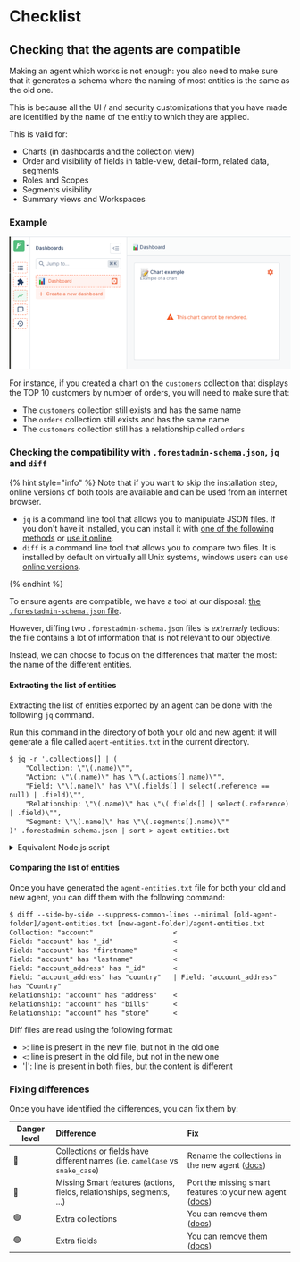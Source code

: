 # Checklist

## Checking that the agents are compatible

Making an agent which works is not enough: you also need to make sure that it generates a schema where the naming of most entities is the same as the old one.

This is because all the UI / and security customizations that you have made are identified by the name of the entity to which they are applied.

This is valid for:

- Charts (in dashboards and the collection view)
- Order and visibility of fields in table-view, detail-form, related data, segments
- Roles and Scopes
- Segments visibility
- Summary views and Workspaces

### Example

![Broken chart after migration](../../../assets/migration-chart-broken.png)

For instance, if you created a chart on the `customers` collection that displays the TOP 10 customers by number of orders, you will need to make sure that:

- The `customers` collection still exists and has the same name
- The `orders` collection still exists and has the same name
- The `customers` collection still has a relationship called `orders`

### Checking the compatibility with `.forestadmin-schema.json`, `jq` and `diff`

{% hint style="info" %}
Note that if you want to skip the installation step, online versions of both tools are available and can be used from an internet browser.

- `jq` is a command line tool that allows you to manipulate JSON files.
  If you don't have it installed, you can install it with [one of the following methods](https://stedolan.github.io/jq/download/)
  or [use it online](https://jqplay.org/). <!-- markdown-link-check-disable-line -->
- `diff` is a command line tool that allows you to compare two files.
  It is installed by default on virtually all Unix systems, windows users can use [online versions](https://www.diffchecker.com/).

{% endhint %}

To ensure agents are compatible, we have a tool at our disposal: [the `.forestadmin-schema.json` file](../../../under-the-hood/forestadmin-schema.md).

However, diffing two `.forestadmin-schema.json` files is _extremely_ tedious: the file contains a lot of information that is not relevant to our objective.

Instead, we can choose to focus on the differences that matter the most: the name of the different entities.

#### Extracting the list of entities

Extracting the list of entities exported by an agent can be done with the following `jq` command.

Run this command in the directory of both your old and new agent: it will generate a file called `agent-entities.txt` in the current directory.

```console
$ jq -r '.collections[] | (
    "Collection: \"\(.name)\"",
    "Action: \"\(.name)\" has \"\(.actions[].name)\"",
    "Field: \"\(.name)\" has \"\(.fields[] | select(.reference == null) | .field)\"",
    "Relationship: \"\(.name)\" has \"\(.fields[] | select(.reference) | .field)\"",
    "Segment: \"\(.name)\" has \"\(.segments[].name)\""
)' .forestadmin-schema.json | sort > agent-entities.txt
```

<details>
<summary>Equivalent Node.js script</summary>
You can also execute the following script to generate the same file:

```javascript
const fs = require('fs');
const forestAdminSchema = require('./.forestadmin-schema.json');

const entities = forestAdminSchema.collections
  .map(collection => [
    `Collection: "${collection.name}"`,
    ...collection.actions.map(action => `Action: "${collection.name}" has "${action.name}"`),
    ...collection.fields
      .filter(field => !field.reference)
      .map(field => `Field: "${collection.name}" has "${field.field}"`),
    ...collection.fields
      .filter(field => field.reference)
      .map(field => `Relationship: "${collection.name}" has "${field.field}"`),
    ...collection.segments.map(segment => `Segment: "${collection.name}" has "${segment.name}"`),
  ])
  .flat()
  .sort();

fs.writeFileSync('agent-entities.txt', entities.join('\n'));
```

</details>

#### Comparing the list of entities

Once you have generated the `agent-entities.txt` file for both your old and new agent, you can diff them with the following command:

```console
$ diff --side-by-side --suppress-common-lines --minimal [old-agent-folder]/agent-entities.txt [new-agent-folder]/agent-entities.txt
Collection: "account"                    <
Field: "account" has "_id"               <
Field: "account" has "firstname"         <
Field: "account" has "lastname"          <
Field: "account_address" has "_id"       <
Field: "account_address" has "country"   | Field: "account_address" has "Country"
Relationship: "account" has "address"    <
Relationship: "account" has "bills"      <
Relationship: "account" has "store"      <
```

Diff files are read using the following format:

- `>`: line is present in the new file, but not in the old one
- `<`: line is present in the old file, but not in the new one
- '|': line is present in both files, but the content is different

### Fixing differences

Once you have identified the differences, you can fix them by:

| Danger level | Difference                                                                    | Fix                                                                                                                    |
| ------------ | :---------------------------------------------------------------------------- | :--------------------------------------------------------------------------------------------------------------------- |
| 🔴           | Collections or fields have different names (i.e. `camelCase` vs `snake_case`) | Rename the collections in the new agent ([docs](../../../datasources/connection/naming-conflicts.md))                  |
| 🔴           | Missing Smart features (actions, fields, relationships, segments, ...)        | Port the missing smart features to your new agent ([docs](./customizations))                                           |
| 🟢           | Extra collections                                                             | You can remove them ([docs](../../../datasources/connection/partial-imports.md))                                       |
| 🟢           | Extra fields                                                                  | You can remove them ([docs](../../../agent-customization/fields/import-rename-delete.md#renaming-and-removing-fields)) |
